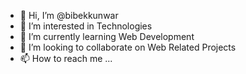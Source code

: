 - 👋 Hi, I’m @bibekkunwar
- 👀 I’m interested in Technologies
- 🌱 I’m currently learning Web Development
- 💞️ I’m looking to collaborate on Web Related Projects
- 📫 How to reach me ...

<!---
bibekkunwar/bibekkunwar is a ✨ special ✨ repository because its `README.md` (this file) appears on your GitHub profile.
You can click the Preview link to take a look at your changes.
--->

